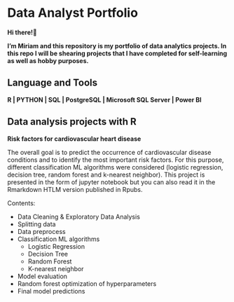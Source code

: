 # Data Analyst Portfolio
**Hi there!**:wave:

**I’m Miriam and this repository is my portfolio of data analytics projects. In this repo I will be shearing projects that I have completed for self-learning as well as hobby purposes.**

## Language and Tools
**R | PYTHON | SQL | PostgreSQL | Microsoft SQL Server | Power BI**

## Data analysis projects with R

**Risk factors for cardiovascular heart disease**

The overall goal is to predict the occurrence of cardiovascular disease conditions and to identify the most important risk factors. For this purpose, different classification ML algorithms were considered (logistic regression, decision tree, random forest and k-nearest neighbor).  This project is presented in the form of jupyter notebook but you can also read it in the Rmarkdown HTLM version published in Rpubs.

Contents:
+ Data Cleaning & Exploratory Data Analysis
+ Splitting data
+ Data preprocess
+ Classification ML algorithms
  - Logistic Regression
  - Decision Tree
  - Random Forest
  - K-nearest neighbor
+ Model evaluation
+ Random forest optimization of hyperparameters
+ Final model predictions

